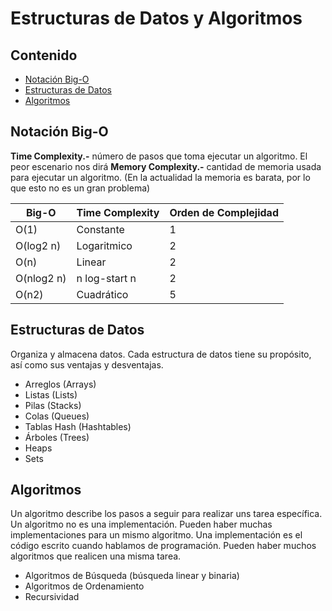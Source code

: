 # Estructuras de Datos y Algoritmos

## Contenido

- [Notación Big-O](#notación-big-o)
- [Estructuras de Datos](#estructuras-de-datos)
- [Algoritmos](#algoritmos)

## Notación Big-O
**Time Complexity.-** número de pasos que toma ejecutar un algoritmo. El peor escenario nos dirá
**Memory Complexity.-** cantidad de memoria usada para ejecutar un algoritmo. (En la actualidad la memoria es barata, por lo que esto no es un gran problema)

| Big-O | Time Complexity | Orden de Complejidad |
| --- | --- | --- |
| O(1) |  Constante|1  |
|  O(log2 n)|Logaritmico  |2  |
|  O(n)|Linear  |2  |3
|  O(nlog2 n)|n log-start n  |2  |4
|  O(n2)|Cuadrático  |5 |

## Estructuras de Datos

Organiza y almacena datos.
Cada estructura de datos tiene su propósito, así como sus ventajas y desventajas.

* Arreglos (Arrays)
* Listas (Lists)
* Pilas (Stacks)
* Colas (Queues)
* Tablas Hash (Hashtables)
* Árboles (Trees)
* Heaps
* Sets

## Algoritmos

Un algoritmo describe los pasos a seguir para realizar uns tarea específica.
Un algoritmo no es una implementación.
Pueden haber muchas implementaciones para un mismo algoritmo.
Una implementación es el código escrito cuando hablamos de programación.
Pueden haber muchos algoritmos que realicen una misma tarea.

* Algoritmos de Búsqueda (búsqueda linear y binaria)
* Algoritmos de Ordenamiento
* Recursividad



